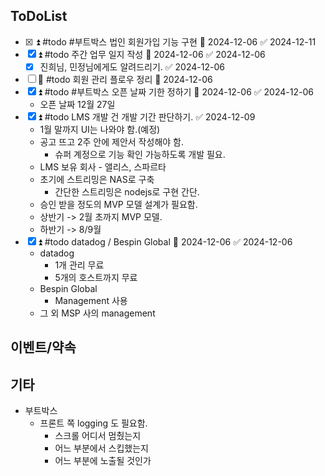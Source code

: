 
## ToDoList
<!-- {우선순위} {Tasks} {Due Date} {Strart Date} {End Date} -->
- [x] <!-- taskss-->⏫ #todo #부트박스 법인 회원가입 기능 구현 📅 2024-12-06 ✅ 2024-12-11
- [x] ⏫ #todo 주간 업무 일지 작성 📅 2024-12-06 ✅ 2024-12-06
	- [x] 진희님, 민정님에게도 알려드리기. ✅ 2024-12-06
- [ ] 🔼 #todo 회원 관리 플로우 정리 📅 2024-12-06 
- [x] ⏫ #todo #부트박스 오픈 날짜 기한 정하기 📅 2024-12-06 ✅ 2024-12-06
	- 오픈 날짜 12월 27일
- [x] ⏫ #todo LMS 개발 건 개발 기간 판단하기. ✅ 2024-12-09
	-  1월 말까지 UI는 나와야 함.(예정)
	-  공고 뜨고 2주 안에 제안서 작성해야 함.
		-  슈퍼 계정으로 기능 확인 가능하도록 개발 필요.
	-  LMS 보유 회사 - 앨리스, 스파르타 
	-  초기에 스트리밍은 NAS로 구축
		- 간단한 스트리밍은 nodejs로 구현 간단.
	- 승인 받을 정도의 MVP 모델 설계가 필요함.
	- 상반기 -> 2월 초까지 MVP 모델.
	- 하반기 -> 8/9월 
 - [x] ⏫ #todo datadog / Bespin Global 📅 2024-12-06 ✅ 2024-12-06
	 - datadog
		 - 1개 관리 무료
		 - 5개의 호스트까지 무료
	 - Bespin Global
		 - Management 사용
	- 그 외 MSP 사의 management


## 이벤트/약속

## 기타
- 부트박스
	- 프론트 쪽 logging 도 필요함.
		- 스크롤 어디서 멈췄는지
		- 어느 부분에서 스킵했는지
		- 어느 부분에 노출될 것인가
